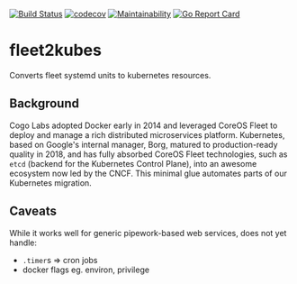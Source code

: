 [![Build Status](https://travis-ci.org/cogolabs/fleet2kubes.svg?branch=master)](https://travis-ci.org/cogolabs/fleet2kubes)
[![codecov](https://codecov.io/gh/cogolabs/fleet2kubes/branch/master/graph/badge.svg)](https://codecov.io/gh/cogolabs/fleet2kubes)
[![Maintainability](https://api.codeclimate.com/v1/badges/699f80c897e5cd1865ba/maintainability)](https://codeclimate.com/github/cogolabs/fleet2kubes/maintainability)
[![Go Report Card](https://goreportcard.com/badge/github.com/cogolabs/fleet2kubes)](https://goreportcard.com/report/github.com/cogolabs/fleet2kubes)

# fleet2kubes

Converts fleet systemd units to kubernetes resources.

## Background

Cogo Labs adopted Docker early in 2014 and leveraged CoreOS Fleet to deploy and manage a rich distributed microservices platform. Kubernetes, based on Google's internal manager, Borg, matured to production-ready quality in 2018, and has fully absorbed CoreOS Fleet technologies, such as `etcd` (backend for the Kubernetes Control Plane), into an awesome ecosystem now led by the CNCF. This minimal glue automates parts of our Kubernetes migration.

## Caveats

While it works well for generic pipework-based web services, does not yet handle:
- `.timer`s => cron jobs
- docker flags eg. environ, privilege
